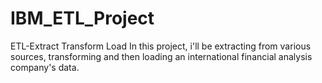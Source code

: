 # IBM_ETL_Project
ETL-Extract Transform Load 
In this project, i'll be extracting from various sources, transforming and then loading an international financial analysis company's data. 
